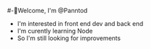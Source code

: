 #-👋Welcome, I'm @Panntod 
- I'm interested in front end dev and back end
- I'm curently learning Node
- So I'm still looking for improvements

